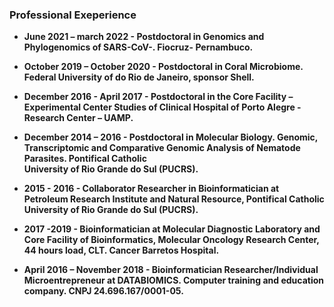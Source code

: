 ### Professional Exeperience

 - **June 2021 – march 2022 - Postdoctoral in Genomics and Phylogenomics of SARS-CoV-. Fiocruz- Pernambuco.**

 - **October 2019 – October 2020 - Postdoctoral in Coral Microbiome. Federal University of do Rio de Janeiro, sponsor Shell.**

 - **December 2016 - April 2017 - Postdoctoral in the Core Facility – Experimental Center Studies of Clinical Hospital of Porto Alegre  - Research Center – UAMP.**

 - **December 2014 – 2016 - Postdoctoral in Molecular Biology. Genomic, Transcriptomic and Comparative Genomic Analysis of Nematode Parasites. Pontifical Catholic     
     University of Rio Grande do Sul (PUCRS).**

 - **2015 - 2016 - Collaborator Researcher in Bioinformatician at Petroleum Research Institute and Natural Resource, Pontifical Catholic University of Rio Grande do 
     Sul (PUCRS).**

 - **2017 -2019 - Bioinformatician at Molecular Diagnostic Laboratory and Core Facility of Bioinformatics, Molecular Oncology Research Center, 44 hours load, CLT. 
     Cancer Barretos Hospital.**

 - **April 2016 – November 2018 - Bioinformatician Researcher/Individual Microentrepreneur at DATABIOMICS. Computer training and education company. CNPJ 
     24.696.167/0001-05.**
